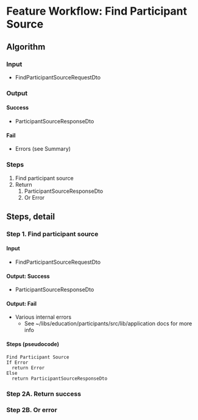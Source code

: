 # Feature Workflow: Find Participant Source

## Algorithm

### Input

- FindParticipantSourceRequestDto

### Output

#### Success

- ParticipantSourceResponseDto

#### Fail

- Errors (see Summary)

### Steps

1. Find participant source
2. Return
   1. ParticipantSourceResponseDto
   2. Or Error

## Steps, detail

### Step 1. Find participant source

#### Input

- FindParticipantSourceRequestDto

#### Output: Success

- ParticipantSourceResponseDto

#### Output: Fail

- Various internal errors
  - See ~/libs/education/participants/src/lib/application docs for more info

#### Steps (pseudocode)

```
Find Participant Source
If Error
  return Error
Else
  return ParticipantSourceResponseDto
```

### Step 2A. Return success

### Step 2B. Or error
